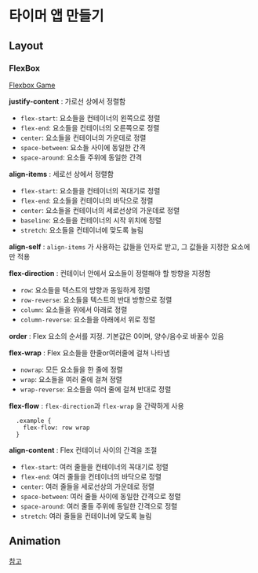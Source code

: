 # 타이머 앱 만들기

## Layout

### FlexBox

[Flexbox Game](http://flexboxfroggy.com/#ko)


__justify-content__ : 가로선 상에서 정렬함

- `flex-start`: 요소들을 컨테이너의 왼쪽으로 정렬
- `flex-end`: 요소들을 컨테이너의 오른쪽으로 정렬
- `center`: 요소들을 컨테이너의 가운데로 정렬
- `space-between`: 요소들 사이에 동일한 간격
- `space-around`: 요소들 주위에 동일한 간격

__align-items__ : 세로선 상에서 정렬함

- `flex-start`: 요소들을 컨테이너의 꼭대기로 정렬
- `flex-end`: 요소들을 컨테이너의 바닥으로 정렬
- `center`: 요소들을 컨테이너의 세로선상의 가운데로 정렬
- `baseline`: 요소들을 컨테이너의 시작 위치에 정렬
- `stretch`: 요소들을 컨테이너에 맞도록 늘림

__align-self__ : `align-items` 가 사용하는 값들을 인자로 받고, 그 값들을 지정한 요소에만 적용

__flex-direction__ : 컨테이너 안에서 요소들이 정렬해야 할 방향을 지정함

- `row`: 요소들을 텍스트의 방향과 동일하게 정렬
- `row-reverse`: 요소들을 텍스트의 반대 방향으로 정렬
- `column`: 요소들을 위에서 아래로 정렬
- `column-reverse`: 요소들을 아래에서 위로 정렬

__order__ : Flex 요소의 순서를 지정. 기본값은 0이며, 양수/음수로 바꿀수 있음

__flex-wrap__ : Flex 요소들을 한줄or여러줄에 걸쳐 나타냄

- `nowrap`: 모든 요소들을 한 줄에 정렬
- `wrap`: 요소들을 여러 줄에 걸쳐 정렬
- `wrap-reverse`: 요소들을 여러 줄에 걸쳐 반대로 정렬

__flex-flow__ : `flex-direction`과 `flex-wrap` 을 간략하게 사용

```
  .example {
    flex-flow: row wrap
  }
```

__align-content__ : Flex 컨테이너 사이의 간격을 조절

- `flex-start`: 여러 줄들을 컨테이너의 꼭대기로 정렬
- `flex-end`: 여러 줄들을 컨테이너의 바닥으로 정렬
- `center`: 여러 줄들을 세로선상의 가운데로 정렬
- `space-between`: 여러 줄들 사이에 동일한 간격으로 정렬
- `space-around`: 여러 줄들 주위에 동일한 간격으로 정렬
- `stretch`: 여러 줄들을 컨테이너에 맞도록 늘림


## Animation

[참고](https://medium.com/@marong61/react-native-animation-kor-%ED%95%9C%EA%B8%80-e269755af419)
